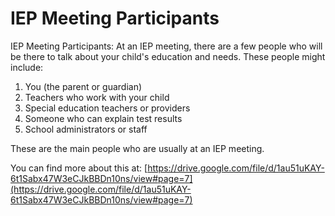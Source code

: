 # IEP Meeting Participants
IEP Meeting Participants: At an IEP meeting, there are a few people who will be there to talk about your child's education and needs. These people might include: 

1. You (the parent or guardian)
2. Teachers who work with your child
3. Special education teachers or providers
4. Someone who can explain test results
5. School administrators or staff

These are the main people who are usually at an IEP meeting.

You can find more about this at: [https://drive.google.com/file/d/1au51uKAY-6t1Sabx47W3eCJkBBDn10ns/view#page=7](https://drive.google.com/file/d/1au51uKAY-6t1Sabx47W3eCJkBBDn10ns/view#page=7)
